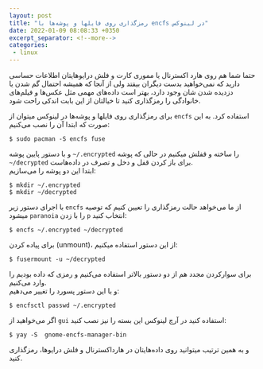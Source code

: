 ```yaml
---
layout: post
title: "رمزگذاری روی فایلها و پوشه‌ها با encfs در لینوکس"
date: 2022-01-09 08:08:33 +0350
excerpt_separator: <!--more-->
categories:
 - linux
---
```

حتما شما هم روی هارد اکسترنال یا مموری کارت و فلش درایو‌هایتان اطلاعات حساسی دارید که نمی‌خواهید بدست دیگران بیفتد ولی از آنجا که همیشه احتمال گم شدن یا دزدیده شدن شان وجود دارد، بهتر است داده‌های مهمی مثل عکس‌‌ها و فیلم‌های خانوادگی را رمزگذاری کنید تا خیالتان از این بابت اندکی راحت شود.  
<!--more-->
برای رمزگذاری روی فایلها و پوشه‌ها در لینوکس میتوان از `encfs` استفاده کرد.
به این صورت که ابتدا آن را نصب می‌کنیم:
```console
$ sudo pacman -S encfs fuse
```
و با دستور پایین پوشه `~/.encrypted` را ساخته و قفلش میکنیم در حالی که پوشه `~/decrypted` برای باز کردن قفل و دخل و تصرف در داده‌هاست.  
ابتدا این دو پوشه را می‌سازیم:
```console
$ mkdir ~/.encrypted
$ mkdir ~/decrypted
```
با اجرای دستور زیر `encfs` از ما می‌خواهد حالت رمزگذاری را تعیین کنیم که توصیه میشود `paranoia` را با زدن `p` انتخاب کنید:
```console
$ encfs ~/.encrypted ~/decrypted
```
برای پیاده کردن (unmount)، از این دستور استفاده میکنیم:
```console
$ fusermount -u ~/decrypted
```
برای سوارکردن مجدد هم از دو دستور بالاتر استفاده می‌کنیم و رمزی که داده بودیم را وارد می‌کنیم.  
و با این دستور پسورد را تغییر می‌دهیم:
```console
$ encfsctl passwd ~/.encrypted
```
اگر می‌خواهید از `gui` استفاده کنید در آرچ لینوکس این بسته را نیز نصب کنید:
```console
$ yay -S  gnome-encfs-manager-bin
```
و به همین ترتیب میتوانید روی داده‌هایتان در هارداکسترنال و فلش درایوها، رمزگذاری کنید.